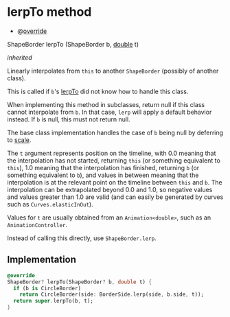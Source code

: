 


# lerpTo method







- @[override](https://api.flutter.dev/flutter/dart-core/override-constant.html)

ShapeBorder lerpTo
(ShapeBorder b, [double](https://api.flutter.dev/flutter/dart-core/double-class.html) t)

_inherited_



<p>Linearly interpolates from <code>this</code> to another <code>ShapeBorder</code> (possibly of
another class).</p>
<p>This is called if <code>b</code>'s <a href="../../ui_ring_border/RingBorder/lerpTo.md">lerpTo</a> did not know how to handle this class.</p>
<p>When implementing this method in subclasses, return null if this class
cannot interpolate from <code>b</code>. In that case, <code>lerp</code> will apply a default
behavior instead. If <code>b</code> is null, this must not return null.</p>
<p>The base class implementation handles the case of <code>b</code> being null by
deferring to <a href="../../ui_ring_border/RingBorder/scale.md">scale</a>.</p>
<p>The <code>t</code> argument represents position on the timeline, with 0.0 meaning
that the interpolation has not started, returning <code>this</code> (or something
equivalent to <code>this</code>), 1.0 meaning that the interpolation has finished,
returning <code>b</code> (or something equivalent to <code>b</code>), and values in between
meaning that the interpolation is at the relevant point on the timeline
between <code>this</code> and <code>b</code>. The interpolation can be extrapolated beyond 0.0
and 1.0, so negative values and values greater than 1.0 are valid (and can
easily be generated by curves such as <code>Curves.elasticInOut</code>).</p>
<p>Values for <code>t</code> are usually obtained from an <code>Animation&lt;double&gt;</code>, such as
an <code>AnimationController</code>.</p>
<p>Instead of calling this directly, use <code>ShapeBorder.lerp</code>.</p>



## Implementation

```dart
@override
ShapeBorder? lerpTo(ShapeBorder? b, double t) {
  if (b is CircleBorder)
    return CircleBorder(side: BorderSide.lerp(side, b.side, t));
  return super.lerpTo(b, t);
}
```







